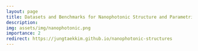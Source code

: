 ```yaml
---
layout: page
title: Datasets and Benchmarks for Nanophotonic Structure and Parametric Design Simulations
description:
img: assets/img/nanophotonic.png
importance: 2
redirect: https://jungtaekkim.github.io/nanophotonic-structures
---
```

